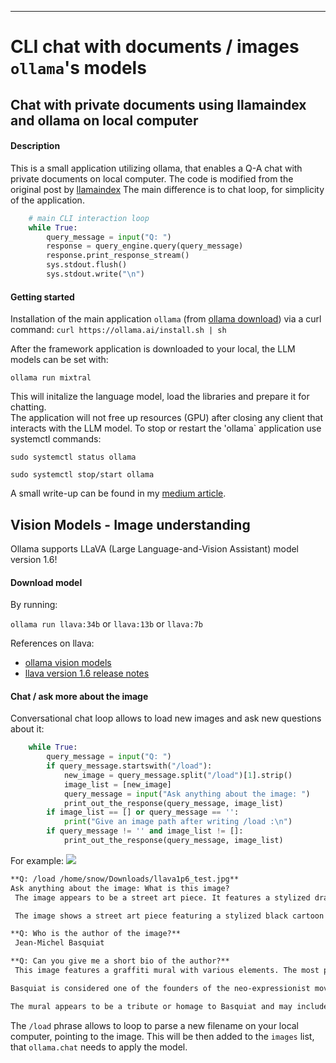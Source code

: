 ---
# CLI chat with documents / images `ollama`'s models

## Chat with private documents using llamaindex and ollama on local computer 

#### Description 
This is a small application utilizing ollama, that enables a Q-A chat with private documents on local computer. The code is 
modified from the original post by [llamaindex](https://blog.llamaindex.ai/running-mixtral-8x7-locally-with-llamaindex-e6cebeabe0ab) 
The main difference is to chat loop, for simplicity of the application.

```python
    # main CLI interaction loop
    while True:
        query_message = input("Q: ")
        response = query_engine.query(query_message)
        response.print_response_stream()
        sys.stdout.flush()
        sys.stdout.write("\n")
```

#### Getting started

Installation of the main application `ollama` (from [ollama download](https://ollama.ai/download)) via a curl command: 
`curl https://ollama.ai/install.sh | sh`

After the framework application is downloaded to your local, the LLM models can be set with:

`ollama run mixtral` 

This will initalize the language model, load the libraries and prepare it for chatting.  
The application will not free up resources (GPU) after closing any client that interacts with the LLM model. To stop or restart the 'ollama` application 
use systemctl commands:  

`sudo systemctl status ollama`

`sudo systemctl stop/start ollama`


A small write-up can be found in my [medium article](https://medium.com/@balazskocsis/chatting-with-your-documents-in-the-cli-with-ollama-and-llamaindex-13481903f7ef).


## Vision Models - Image understanding


Ollama supports LLaVA (Large Language-and-Vision Assistant) model version 1.6! 

#### Download model

By running: 

`ollama run llava:34b` or `llava:13b` or `llava:7b`

References on llava: 
- [ollama vision models](https://ollama.ai/blog/vision-models)
- [llava version 1.6 release notes](https://llava-vl.github.io/blog/2024-01-30-llava-1-6/)

#### Chat / ask more about the image

Conversational chat loop allows to load new images and ask new questions about it:

```python 
    while True:
        query_message = input("Q: ")
        if query_message.startswith("/load"):
            new_image = query_message.split("/load")[1].strip()
            image_list = [new_image]
            query_message = input("Ask anything about the image: ")
            print_out_the_response(query_message, image_list)
        if image_list == [] or query_message == '':
            print("Give an image path after writing /load :\n")
        if query_message != '' and image_list != []:
            print_out_the_response(query_message, image_list)
```

For example: 
![](https://ollama.ai/public/blog/jmb.jpg)
```markdown
**Q: /load /home/snow/Downloads/llava1p6_test.jpg**
Ask anything about the image: What is this image?
 The image appears to be a street art piece. It features a stylized drawing or painting of what looks like a cartoon dinosaur wearing a crown, with text above it that reads "Jean-Michel Basquiat" and below it that says "Ayicon." The artwork has an urban, graffiti vibe and seems to be paying tribute to the artist Jean-Michel Basquiat, who was famously known for his unique style. The name "Basquiat" is a reference to one of the most prominent figures in modern art history, known for his distinctive paintings that often combined elements of street culture with high art themes and motifs. 

 The image shows a street art piece featuring a stylized black cartoon figure with horns and what appears to be an animal-like head, wearing a crown. There is text on the artwork that reads "Jean-Michel Basquiat" and "anyon," which seems to be part of the artwork's title or message. The art style has a graffiti-like quality with bold lines and vivid colors, which is characteristic of street art. 

**Q: Who is the author of the image?**
 Jean-Michel Basquiat 

**Q: Can you give me a short bio of the author?**
 This image features a graffiti mural with various elements. The most prominent figure in the foreground is Jean-Michel Basquiat, a famous American artist known for his unique and often controversial art style that incorporated elements of both African American culture and the Haitian flag motif. He was born in Brooklyn, New York, to parents who were immigrants from Haiti.

Basquiat is considered one of the founders of the neo-expressionist movement in contemporary art, and his work often addressed social and political issues of the time, including identity, race, and class. His art was highly influential, with many considering him a pioneer of street art and a significant figure in the development of urban contemporary art.

The mural appears to be a tribute or homage to Basquiat and may include additional text that is not fully visible in the image provided. The overall message seems to relate to Basquiat's legacy and influence on modern art. 


```

The `/load` phrase allows to loop to parse a new filename on your local computer, pointing to the image. This will be then 
added to the `images` list, that `ollama.chat` needs to apply the model.

